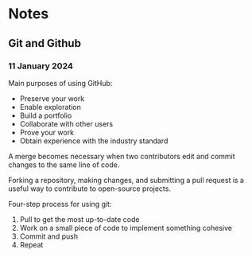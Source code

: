 # Notes

## Git and Github

### 11 January 2024

Main purposes of using GitHub:
- Preserve your work
- Enable exploration
- Build a portfolio
- Collaborate with other users
- Prove your work
- Obtain experience with the industry standard

A merge becomes necessary when two contributors edit and commit changes to the same line of code.

Forking a repository, making changes, and submitting a pull request is a useful way to contribute to open-source projects.

Four-step process for using git:
1. Pull to get the most up-to-date code
2. Work on a small piece of code to implement something cohesive
3. Commit and push
4. Repeat
